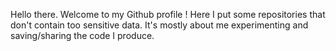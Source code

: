 Hello there.
Welcome to my Github profile ! Here I put some repositories that don't contain too sensitive data. It's mostly about me experimenting and saving/sharing the code I produce.
